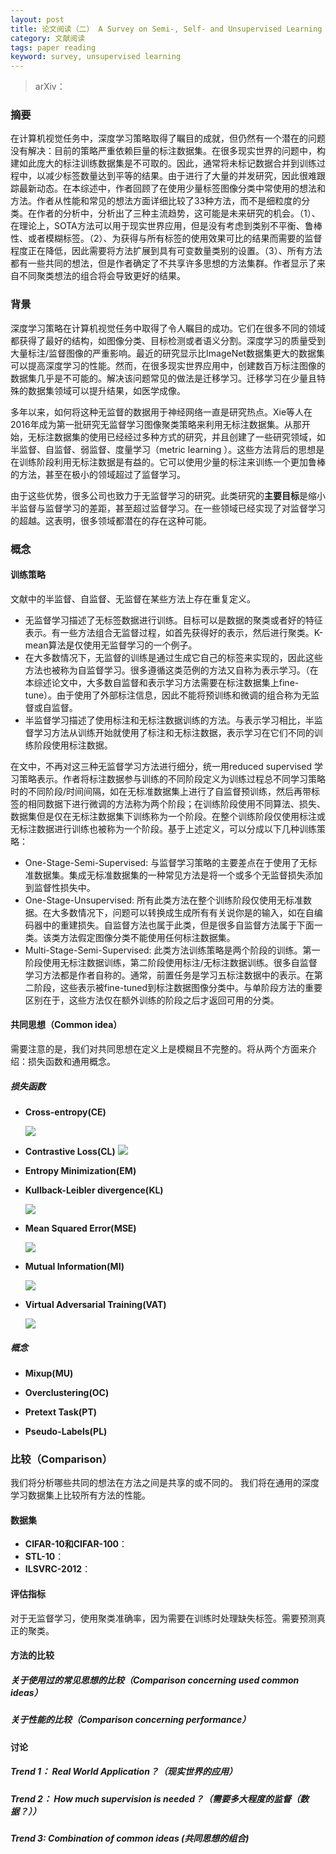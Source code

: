 ```yaml
---
layout: post
title: 论文阅读（二） A Survey on Semi-, Self- and Unsupervised Learning in Image Classification
category: 文献阅读
tags: paper reading
keyword: survey, unsupervised learning 
---
```


> arXiv：

### 摘要

在计算机视觉任务中，深度学习策略取得了瞩目的成就，但仍然有一个潜在的问题没有解决：目前的策略严重依赖巨量的标注数据集。在很多现实世界的问题中，构建如此庞大的标注训练数据集是不可取的。因此，通常将未标记数据合并到训练过程中，以减少标签数量达到平等的结果。由于进行了大量的并发研究，因此很难跟踪最新动态。在本综述中，作者回顾了在使用少量标签图像分类中常使用的想法和方法。作者从性能和常见的想法方面详细比较了33种方法，而不是细粒度的分类。在作者的分析中，分析出了三种主流趋势，这可能是未来研究的机会。（1）、在理论上，SOTA方法可以用于现实世界应用，但是没有考虑到类别不平衡、鲁棒性、或者模糊标签。（2）、为获得与所有标签的使用效果可比的结果而需要的监督程度正在降低，因此需要将方法扩展到具有可变数量类别的设置。（3）、所有方法都有一些共同的想法，但是作者确定了不共享许多思想的方法集群。作者显示了来自不同聚类想法的组合将会导致更好的结果。

### 背景

深度学习策略在计算机视觉任务中取得了令人瞩目的成功。它们在很多不同的领域都获得了最好的结构，如图像分类、目标检测或者语义分割。深度学习的质量受到大量标注/监督图像的严重影响。最近的研究显示比ImageNet数据集更大的数据集可以提高深度学习的性能。然而，在很多现实世界应用中，创建数百万标注图像的数据集几乎是不可能的。解决该问题常见的做法是迁移学习。迁移学习在少量且特殊的数据集领域可以提升结果，如医学成像。

多年以来，如何将这种无监督的数据用于神经网络一直是研究热点。Xie等人在2016年成为第一批研究无监督学习图像聚类策略来利用无标注数据集。从那开始，无标注数据集的使用已经经过多种方式的研究，并且创建了一些研究领域，如半监督、自监督、弱监督、度量学习（metric learning  ）。这些方法背后的思想是在训练阶段利用无标注数据是有益的。它可以使用少量的标注来训练一个更加鲁棒的方法，甚至在极小的领域超过了监督学习。

由于这些优势，很多公司也致力于无监督学习的研究。此类研究的**主要目标**是缩小半监督与监督学习的差距，甚至超过监督学习。在一些领域已经实现了对监督学习的超越。这表明，很多领域都潜在的存在这种可能。

### 概念

#### 训练策略

文献中的半监督、自监督、无监督在某些方法上存在重复定义。

+ 无监督学习描述了无标签数据进行训练。目标可以是数据的聚类或者好的特征表示。有一些方法组合无监督过程，如首先获得好的表示，然后进行聚类。K-mean算法是仅使用无监督学习的一个例子。
+ 在大多数情况下，无监督的训练是通过生成它自己的标签来实现的，因此这些方法也被称为自监督学习。很多遵循这类范例的方法又自称为表示学习。（在本综述论文中，大多数自监督和表示学习方法需要在标注数据集上fine-tune）。由于使用了外部标注信息，因此不能将预训练和微调的组合称为无监督或自监督。
+ 半监督学习描述了使用标注和无标注数据训练的方法。与表示学习相比，半监督学习方法从训练开始就使用了标注和无标注数据，表示学习在它们不同的训练阶段使用标注数据。

在文中，不再对这三种无监督学习方法进行细分，统一用reduced supervised 学习策略表示。作者将标注数据参与训练的不同阶段定义为训练过程总不同学习策略时的不同阶段/时间间隔，如在无标准数据集上进行了自监督预训练，然后再带标签的相同数据下进行微调的方法称为两个阶段；在训练阶段使用不同算法、损失、数据集但是仅在无标注数据集下训练称为一个阶段。在整个训练阶段仅使用标注或无标注数据进行训练也被称为一个阶段。基于上述定义，可以分成以下几种训练策略：

+ One-Stage-Semi-Supervised: 与监督学习策略的主要差点在于使用了无标准数据集。集成无标准数据集的一种常见方法是将一个或多个无监督损失添加到监督性损失中。
+ One-Stage-Unsupervised: 所有此类方法在整个训练阶段仅使用无标准数据。在大多数情况下，问题可以转换成生成所有有关说你是的输入，如在自编码器中的重建损失。自监督方法也属于此类，但是很多自监督方法属于下面一类。该类方法假定图像分类不能使用任何标注数据集。
+ Multi-Stage-Semi-Supervised: 此类方法训练策略是两个阶段的训练。第一阶段使用无标注数据训练，第二阶段使用标注/无标注数据训练。很多自监督学习方法都是作者自称的。通常，前置任务是学习五标注数据中的表示。在第二阶段，这些表示被fine-tuned到标注数据图像分类中。与单阶段方法的重要区别在于，这些方法仅在额外训练的阶段之后才返回可用的分类。

#### 共同思想（Common idea）

需要注意的是，我们对共同思想在定义上是模糊且不完整的。将从两个方面来介绍：损失函数和通用概念。

##### 损失函数

+ **Cross-entropy(CE)**

  ![](https://winterwindwang.github.io/assets/img/eq_celoss.png)

+ **Contrastive Loss(CL)**
  ![](https://winterwindwang.github.io/assets/img/eq_clloss.png)

+ **Entropy Minimization(EM)**

+ **Kullback-Leibler divergence(KL)**

  ![](https://winterwindwang.github.io/assets/img/eq_klloss.png)

+ **Mean Squared Error(MSE)**

  ![](https://winterwindwang.github.io/assets/img/eq_mseloss.png)

+ **Mutual Information(MI)**

  ![](https://winterwindwang.github.io/assets/img/eq_miloss.png)

+ **Virtual Adversarial Training(VAT)**

  ![](https://winterwindwang.github.io/assets/img/eq_vatloss.png)

##### 概念

+ **Mixup(MU)**

  

+ **Overclustering(OC)**

+ **Pretext Task(PT)**

+ **Pseudo-Labels(PL)**

### 比较（Comparison）

我们将分析哪些共同的想法在方法之间是共享的或不同的。 我们将在通用的深度学习数据集上比较所有方法的性能。

#### 数据集

+ **CIFAR-10和CIFAR-100**：
+ **STL-10**：
+ **ILSVRC-2012**：

#### 评估指标

对于无监督学习，使用聚类准确率，因为需要在训练时处理缺失标签。需要预测真正的聚类。

#### 方法的比较

##### 关于使用过的常见思想的比较（Comparison concerning used common ideas）

##### 关于性能的比较（Comparison concerning performance）

#### 讨论

##### Trend 1： Real World Application？（现实世界的应用）

##### Trend 2： How much supervision is needed？（需要多大程度的监督（数据？））

##### Trend 3:    Combination of common ideas (共同思想的组合)

